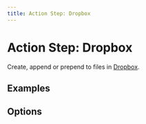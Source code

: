 ```yaml
---
title: Action Step: Dropbox
---
```

# Action Step: Dropbox

Create, append or prepend to files in [Dropbox](http://dropbox.com).

## Examples


## Options
